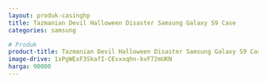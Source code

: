 ```yaml
---
layout: produk-casinghp
title: Tazmanian Devil Halloween Disaster Samsung Galaxy S9 Case
categories: samsung

# Produk
product-title: Tazmanian Devil Halloween Disaster Samsung Galaxy S9 Case
image-drive: 1xPgWExF3SkafI-CEvxxqhn-kvF72mUKN
harga: 90000
---
```

